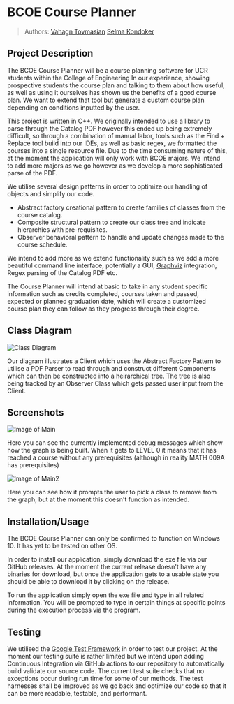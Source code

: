 
# BCOE Course Planner
 > Authors: [Vahagn Tovmasian](https://github.com/Varhagna) [Selma Kondoker](https://github.com/skondoker)

## Project Description
 
 The BCOE Course Planner will be a course planning software for UCR students within the College of Engineering
 In our experience, showing prospective students the course plan and talking to them about how useful, as well as using it ourselves has shown us the benefits of a good course plan. We want to extend that tool but generate a custom course plan depending on conditions inputted by the user.
 
 This project is written in C++. We originally intended to use a library to parse through the Catalog PDF however this ended up being extremely difficult, so through a combination of manual labor, tools such as the Find + Replace tool build into our IDEs, as well as basic regex, we formatted the courses into a single resource file. Due to the time consuming nature of this, at the moment the application will only work with BCOE majors. We intend to add more majors as we go however as we develop a more sophisticated parse of the PDF.

We utilise several design patterns in order to optimize our handling of objects and simplify our code.

  * Abstract factory creational pattern to create families of classes from the course catalog.
  * Composite structural pattern to create our class tree and indicate hierarchies with pre-requisites.
  * Observer behavioral pattern to handle and update changes made to the course schedule.
  
We intend to add more as we extend functionality such as we add a more beautiful command line interface, potentially a GUI, [Graphviz](https://graphviz.org/) integration, Regex parsing of the Catalog PDF etc.
 
  The Course Planner will intend at basic to take in any student specific information such as credits completed, courses taken and passed, expected or planned graduation date, which will create a customized course plan they can follow as they progress through their degree.

 
## Class Diagram

   ![Class Diagram](https://i.imgur.com/SUe78qX.png)
   
   Our diagram illustrates a Client which uses the Abstract Factory Pattern to utilise a PDF Parser to read through and construct different Components which can then be constructed into a heirarchical tree. The tree is also being tracked by an Observer Class which gets passed user input from the Client.

 ## Screenshots
  
 ![Image of Main](https://i.imgur.com/eFtBBNf.png)
 
 Here you can see the currently implemented debug messages which show how the graph is being built. When it gets to LEVEL 0 it means that it has reached a course without any prerequisites (although in reality MATH 009A has prerequisites) 
 
 ![Image of Main2](https://i.imgur.com/x0yg32r.png)
 
 Here you can see how it prompts the user to pick a class to remove from the graph, but at the moment this doesn't function as intended.
 
 ## Installation/Usage
 
 The BCOE Course Planner can only be confirmed to function on Windows 10. It has yet to be tested on other OS.
 
 In order to install our application, simply download the exe file via our GitHub releases. At the moment the current release doesn't have any binaries for download, but once the application gets to a usable state you should be able to download it by clicking on the release.
 
To run the application simply open the exe file and type in all related information. You will be prompted to type in certain things at specific points during the execution process via the program.
 
 ## Testing
 
 We utilised the [Google Test Framework](https://github.com/google/googletest) in order to test our project. At the moment our testing suite is rather limited but we intend upon adding Continuous Integration via GitHub actions to our repository to automatically build validate our source code. The current test suite checks that no exceptions occur during run time for some of our methods. The test harnesses shall be improved as we go back and optimize our code so that it can be more readable, testable, and performant.
